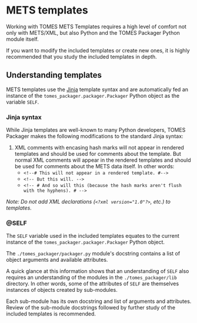 # METS templates
Working with TOMES METS Templates requires a high level of comfort not only with METS/XML, but also Python and the TOMES Packager Python module itself.

If you want to modify the included templates or create new ones, it is highly recommended that you study the included templates in depth.

## Understanding templates
METS templates use the [Jinja](http://jinja.pocoo.org) template syntax and are automatically fed an instance of the `tomes_packager.packager.Packager` Python object as the variable `SELF`.

### Jinja syntax
While Jinja templates are well-known to many Python developers, TOMES Packager makes the following modifications to the standard Jinja syntax:

 1. XML comments with encasing hash marks will not appear in rendered templates and should be used for comments about the template. But normal XML comments will appear in the rendered templates and should be used for comments about the METS data itself. In other words:
	 * `<!--# This will not appear in a rendered template. #-->`
	 * `<!-- But this will. -->`
	 * `<!-- # And so will this (because the hash marks aren't flush with the hyphens). # -->`

*Note: Do not add XML declarations (`<?xml version="1.0"?>`, etc.) to templates.*

### @SELF
The `SELF` variable used in the included templates equates to the current instance of the `tomes_packager.packager.Packager` Python object.

The `./tomes_packager/packager.py` module's docstring contains a list of object arguments and available attributes.

A quick glance at this information shows that an understanding of `SELF` also requires an understanding of the modules in the `./tomes_packager/lib` directory. In other words, some of the attributes of `SELF` are themselves instances of objects created by sub-modules.

Each sub-module has its own docstring and list of arguments and attributes. Review of the sub-module docstrings followed by further study of the included templates is recommended.